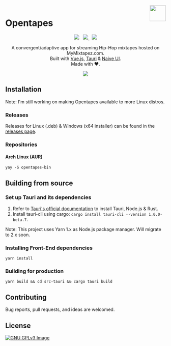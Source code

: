 <img src="https://codeberg.org/xaviers/Opentapes/raw/commit/e76434c9a36b69aedab897f727c3cf92c9af6331/src/assets/logo.png" align="right" width="50px" height="50px"/>

#  Opentapes

<p align="center">
<img src="https://img.shields.io/badge/Release-0.1.0-blue">
&nbsp;
<a href="https://v3.vuejs.org/">
    <img src="https://img.shields.io/badge/Vue-3.0-green">
</a>
&nbsp;
<a href="https://tauri.studio/">
    <img src="https://img.shields.io/badge/Tauri-1.0.0%20beta%208-yellowgreen">
</a>
</p>

<p align="center">
A convergent/adaptive app for streaming Hip-Hop mixtapes hosted on MyMixtapez.com.
<br>Built with <a href="https://v3.vuejs.org/">Vue.js</a>,
<a href="https://tauri.studio/">Tauri</a> &
<a href="https://www.naiveui.com/">Naive UI</a>.
<br>Made with ♥. 
</p>

<p align="center">
  <img src="https://codeberg.org/xaviers/Opentapes/media/branch/main/resources/screenshot.png"/>
</p>

## Installation
Note: I'm still working on making Opentapes available to more Linux distros.
### Releases
Releases for Linux (.deb) & Windows (x64 installer) can be found in the [releases page](https://codeberg.org/xaviers/Opentapes/releases).

### Repositories
#### Arch Linux (AUR)
```
yay -S opentapes-bin
```

## Building from source
### Set up Tauri and its dependencies
1. Refer to [Tauri's official documentation](https://tauri.studio/en/docs/getting-started/intro) to install Tauri, Node.js & Rust.
2. Install tauri-cli using cargo: `cargo install tauri-cli --version 1.0.0-beta.7`.

Note: This project uses Yarn 1.x as Node.js package manager. Will migrate to 2.x soon.

### Installing Front-End dependencies
```
yarn install
```

### Building for production
```
yarn build && cd src-tauri && cargo tauri build
```

## Contributing

Bug reports, pull requests, and ideas are welcomed.

## License
[![GNU GPLv3 Image](https://www.gnu.org/graphics/gplv3-127x51.png)](https://www.gnu.org/licenses/gpl-3.0.html) 
